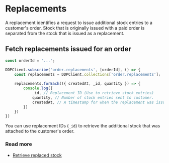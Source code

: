 # Replacements
A replacement identifies a request to issue additional stock entries to a customer's order. Stock that is originally
issued with a paid order is separated from the stock that is issued as a replacement.

## Fetch replacements issued for an order
```js
const orderId = '...';

DDPClient.subscribe('order.replacements', [orderId], () => {
    const replacements = DDPClient.collections['order.replacements'];
    
    replacements.forEach(({ createdAt, _id, quantity }) => {
        console.log({
            _id, // Replacement ID (Use to retrieve stock entries)
            quantity, // Number of stock entries sent to customer.
            createdAt, // A timestamp for when the replacement was issued.
        })
    })
})
```

You can use replacement IDs (`_id`) to retrieve the additional stock that was attached to the customer's order.

### Read more
- [Retrieve replaced stock](/reference/publications/stock.md)